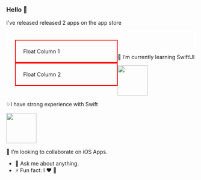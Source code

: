 
### Hello 👋

I've released released 2 apps on the app store




<div style="border: 3px solid #fff;
    padding: 20px;">
  <div style="width: 50%;
    float: left;
    padding: 20px;
    border: 2px solid red;">
    <div>Float Column 1</div>
  </div>
  
  <div style="width: 50%;
    float: left;
    padding: 20px;
    border: 2px solid red;">
    <div>Float Column 2</div>
  </div>
</div>


🌱 I’m currently learning SwiftUI <p align="start">
   <img src="https://developer.apple.com/assets/elements/icons/swiftui/swiftui-96x96_2x.png" width="80" height="80"></p>
  
  
 ✨I have strong experience with Swift <p align="start">
   <img src="https://cdn4.iconfinder.com/data/icons/logos-3/1300/swift-seeklogo-512.png" width="80" height="80"></p>
   

   
  
 👯 I’m looking to collaborate on iOS Apps.
- 💬 Ask me about anything.
- ⚡ Fun fact: I ♥️ 


